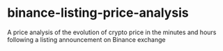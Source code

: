 # binance-listing-price-analysis
A price analysis of the evolution of crypto price in the minutes and hours following a listing announcement on Binance exchange
